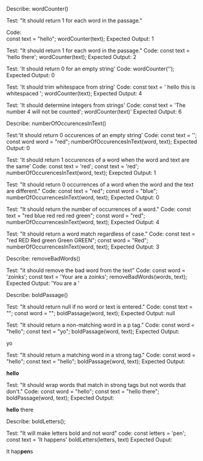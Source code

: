 Describe: wordCounter()

Test: "It should return 1 for each word in the passage."

Code:  
const text = "hello";
wordCounter(text);
Expected Output: 1

Test: "It should return 1 for each word in the passage."
Code:
const text = 'hello there';
wordCounter(text);
Expected Output: 2

Test: 'It should return 0 for an empty string'
Code: wordCounter('');
Expected Output: 0

Test: 'It should trim whitespace from string'
Code: 
const text = '  hello this is whitespaced   ';
wordCounter(text);
Expected Output: 4

Test: 'It should determine integers from strings'
Code: 
const text = 'The number 4 will not be counted';
wordCounter(text)'
Expected Output: 6

Describe: numberOfOccurencesInText()

Test:'It should return 0 occurences of an empty string'
Code: const text = '';
const word word = "red";
numberOfOccurencesInText(word, text);
Expected Output: 0

Test: 'It should return 1 occurences of a word when the word and text are the same'
Code:
const text = 'red';
const text = 'red';
numberOfOccurencesInText(word, text);
Exepcted Output: 1

Test: "It should return 0 occurrences of a word when the word and the text are different."
Code:
const text = "red";
const word = "blue";
numberOfOccurrencesInText(word, text);
Expected Output: 0

Test: "It should return the number of occurrences of a word."
Code:
const text = "red blue red red red green";
const word = "red";
numberOfOccurrencesInText(word, text);
Expected Output: 4

Test: "It should return a word match regardless of case."
Code:
const text = "red RED Red green Green GREEN";
const word = "Red";
numberOfOccurrencesInText(word, text);
Expected Output: 3

Describe: removeBadWords()

Test: "it should remove the bad word from the text"
Code:
const word = 'zoinks';
const text = 'Your are a zoinks';
removeBadWords(words, text);
Expected Output: 'You are a '

Describe: boldPassage()

Test: "It should return null if no word or text is entered."
Code:
const text = "";
const word = "";
boldPassage(word, text);
Expected Output: null

Test: "It should return a non-matching word in a p tag."
Code:
const word = "hello";
const text = "yo";
boldPassage(word, text);
Expected Output: <p>yo</p>

Test: "It should return a matching word in a strong tag."
Code:
const word = "hello";
const text = "hello";
boldPassage(word, text);
Expected Output: <p><strong>hello</strong></p>

Test: "It should wrap words that match in strong tags but not words that don't."
Code:
const word = "hello";
const text = "hello there";
boldPassage(word, text);
Expected Output: <p><strong>hello</strong> there</p>

Describe: boldLetters();

Test: "It will make letters bold and not word"
code:
const letters = 'pen';
const text = 'It happens'
boldLetters(letters, text)
Expected Ouput: <p>It hap<strong>pen</strong>s</p>